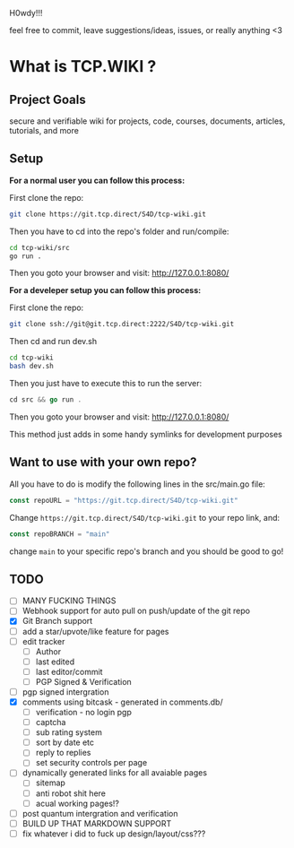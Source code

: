 H0wdy!!!

feel free to commit, leave suggestions/ideas, issues, or really anything <3

# What is TCP.WIKI ? 

## Project Goals
secure and verifiable wiki for projects, code, courses, documents, articles, tutorials, and more

## Setup
**For a normal user you can follow this process:**

First clone the repo:
```bash
git clone https://git.tcp.direct/S4D/tcp-wiki.git
```
Then you have to cd into the repo's folder and run/compile:
```bash
cd tcp-wiki/src
go run .
```
Then you goto your browser and visit: http://127.0.0.1:8080/

**For a develeper setup you can follow this process:**

First clone the repo:
```bash
git clone ssh://git@git.tcp.direct:2222/S4D/tcp-wiki.git
```
Then cd and run dev.sh
```bash
cd tcp-wiki
bash dev.sh
```
Then you just have to execute this to run the server:
```go
cd src && go run .
```
Then you goto your browser and visit: http://127.0.0.1:8080/

This method just adds in some handy symlinks for development purposes

## Want to use with your own repo?

All you have to do is modify the following lines in the src/main.go file:
```go
const repoURL = "https://git.tcp.direct/S4D/tcp-wiki.git"
```
Change `https://git.tcp.direct/S4D/tcp-wiki.git` to your repo link, and:
```go
const repoBRANCH = "main"
```
change `main` to your specific repo's branch and you should be good to go!

## TODO

- [ ] MANY FUCKING THINGS
- [ ] Webhook support for auto pull on push/update of the git repo
- [x] Git Branch support
- [ ] add a star/upvote/like feature for pages
- [ ] edit tracker 
    - [ ] Author 
    - [ ] last edited
    - [ ] last editor/commit
    - [ ] PGP Signed & Verification
- [ ] pgp signed intergration
- [x] comments using bitcask - generated in comments.db/
    - [ ] verification - no login pgp
    - [ ] captcha
    - [ ] sub rating system
    - [ ] sort by date etc
    - [ ] reply to replies
    - [ ] set security controls per page
- [ ] dynamically generated links for all avaiable pages
    - [ ] sitemap 
    - [ ] anti robot shit here
    - [ ] acual working pages!?
- [ ] post quantum intergration and verification
- [ ] BUILD UP THAT MARKDOWN SUPPORT
- [ ] fix whatever i did to fuck up design/layout/css???